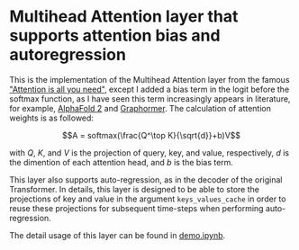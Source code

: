 # Multihead Attention layer that supports attention bias and autoregression
This is the implementation of the Multihead Attention layer from the famous ["Attention is all you need"](https://arxiv.org/abs/1706.03762), except I added a bias term in the logit before the softmax function, as I have seen this term increasingly appears in literature, for example, [AlphaFold 2](https://www.nature.com/articles/s41586-021-03819-2) and [Graphormer](https://arxiv.org/abs/2106.05234). The calculation of attention weights is as followed:

$$A = softmax(\frac{Q^\top K}{\sqrt{d}}+b)V$$

with $Q$, $K$, and $V$ is the projection of query, key, and value, respectively, $d$ is the dimention of each attention head, and $b$ is the bias term.

This layer also supports auto-regression, as in the decoder of the original Transformer. In details, this layer is designed to be able to store the projections of key and value in the argument `keys_values_cache` in order to reuse these projections for subsequent time-steps when performing auto-regression.

The detail usage of this layer can be found in [demo.ipynb](demo.ipynb).